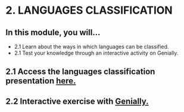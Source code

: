 # 2. LANGUAGES CLASSIFICATION

## In this module, you will...

- 2.1 Learn about the ways in which languages can be classified. 
- 2.1 Test your knowledge through an interactive activity on
  Genially.

## 2.1 Access the languages classification presentation [here.](./presentation_languages/index.html)
## 2.2 Interactive exercise with [Genially.](https://view.genially.com/664c6fd37338e60014f696c6/interactive-content-world-map-languages)
 
  
